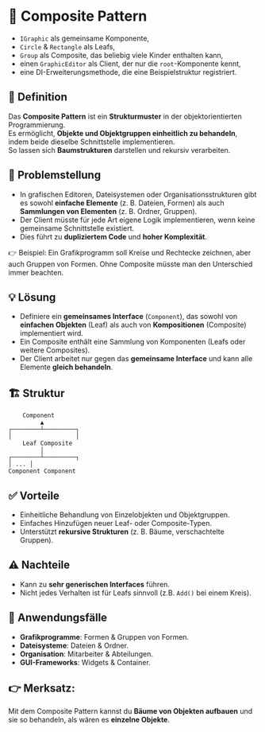 ﻿# 🌳 Composite Pattern

- `IGraphic` als gemeinsame Komponente,
- `Circle` & `Rectangle` als Leafs,
- `Group` als Composite, das beliebig viele Kinder enthalten kann,
- einen `GraphicEditor` als Client, der nur die `root`-Komponente kennt,
- eine DI-Erweiterungsmethode, die eine Beispielstruktur registriert.

## 📝 Definition

Das **Composite Pattern** ist ein **Strukturmuster** in der objektorientierten Programmierung.  
Es ermöglicht, **Objekte und Objektgruppen einheitlich zu behandeln**, indem beide dieselbe Schnittstelle implementieren.  
So lassen sich **Baumstrukturen** darstellen und rekursiv verarbeiten.

## 🔧 Problemstellung

- In grafischen Editoren, Dateisystemen oder Organisationsstrukturen gibt es sowohl **einfache Elemente** (z. B. Dateien, Formen) als auch **Sammlungen von Elementen** (z. B. Ordner, Gruppen).
- Der Client müsste für jede Art eigene Logik implementieren, wenn keine gemeinsame Schnittstelle existiert.
- Dies führt zu **dupliziertem Code** und **hoher Komplexität**.

👉 Beispiel: Ein Grafikprogramm soll Kreise und Rechtecke zeichnen, aber auch Gruppen von Formen. Ohne Composite müsste man den Unterschied immer beachten.

## 💡 Lösung

- Definiere ein **gemeinsames Interface** (`Component`), das sowohl von **einfachen Objekten** (Leaf) als auch von **Kompositionen** (Composite) implementiert wird.
- Ein Composite enthält eine Sammlung von Komponenten (Leafs oder weitere Composites).
- Der Client arbeitet nur gegen das **gemeinsame Interface** und kann alle Elemente **gleich behandeln**.

## 🏗️ Struktur
```
    Component
         ▲
┌────────┴─────────┐
│                  │
    Leaf Composite
         │
┌────────┴─────────┐
│ ... │
Component Component
```

## ✅ Vorteile

- Einheitliche Behandlung von Einzelobjekten und Objektgruppen.
- Einfaches Hinzufügen neuer Leaf- oder Composite-Typen.
- Unterstützt **rekursive Strukturen** (z. B. Bäume, verschachtelte Gruppen).

## ⚠️ Nachteile

- Kann zu **sehr generischen Interfaces** führen.
- Nicht jedes Verhalten ist für Leafs sinnvoll (z.B. `Add()` bei einem Kreis).

## 🤝 Anwendungsfälle

- **Grafikprogramme**: Formen & Gruppen von Formen.
- **Dateisysteme**: Dateien & Ordner.
- **Organisation**: Mitarbeiter & Abteilungen.
- **GUI-Frameworks**: Widgets & Container.

## 👉 Merksatz:

Mit dem Composite Pattern kannst du **Bäume von Objekten aufbauen** und sie so behandeln, als wären es **einzelne Objekte**.
